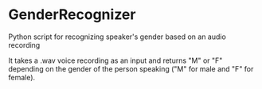 # GenderRecognizer
Python script for recognizing speaker's gender based on an audio recording

It takes a .wav voice recording as an input and returns "M" or "F" depending on the gender of the person speaking ("M" for male and "F" for female).

